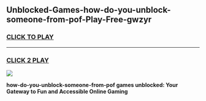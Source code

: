 
## Unblocked-Games-how-do-you-unblock-someone-from-pof-Play-Free-gwzyr
<h3>
<a href="https://premium76.site?title=how-do-you-unblock-someone-from-pof&ref=23A">CLICK TO PLAY</a></h3>
<hr>

<h3>
<a href="https://premium76.site?title=how-do-you-unblock-someone-from-pof&ref=23A">CLICK 2 PLAY</a>
  
</h3>

<a href="https://premium76.site?title=how-do-you-unblock-someone-from-pof&ref=23A"><img src="https://clearcache.store/games.png"></a>


**how-do-you-unblock-someone-from-pof games unblocked: Your Gateway to Fun and Accessible Online Gaming**
